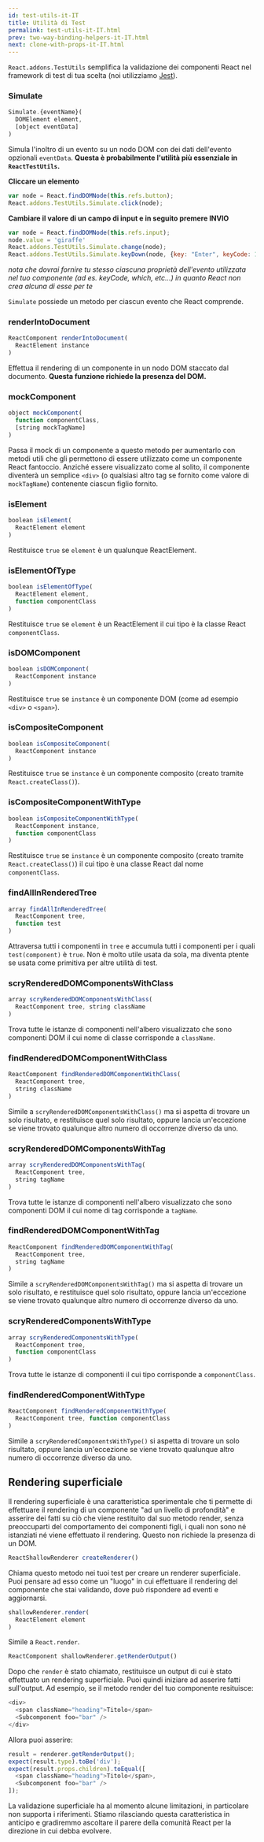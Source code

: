 ```yaml
---
id: test-utils-it-IT
title: Utilità di Test
permalink: test-utils-it-IT.html
prev: two-way-binding-helpers-it-IT.html
next: clone-with-props-it-IT.html
---
```


`React.addons.TestUtils` semplifica la validazione dei componenti React nel framework di test di tua scelta (noi utilizziamo [Jest](https://facebook.github.io/jest/)).

### Simulate

```javascript
Simulate.{eventName}(
  DOMElement element,
  [object eventData]
)
```

Simula l'inoltro di un evento su un nodo DOM con dei dati dell'evento opzionali `eventData`. **Questa è probabilmente l'utilità più essenziale in `ReactTestUtils`.**

**Cliccare un elemento**  

```javascript
var node = React.findDOMNode(this.refs.button);
React.addons.TestUtils.Simulate.click(node);
```

**Cambiare il valore di un campo di input e in seguito premere INVIO**  

```javascript
var node = React.findDOMNode(this.refs.input);
node.value = 'giraffe'
React.addons.TestUtils.Simulate.change(node);
React.addons.TestUtils.Simulate.keyDown(node, {key: "Enter", keyCode: 13, which: 13});
```

*nota che dovrai fornire tu stesso ciascuna proprietà dell'evento utilizzata nel tuo componente (ad es. keyCode, which, etc...) in quanto React non crea alcuna di esse per te*

`Simulate` possiede un metodo per ciascun evento che React comprende.

### renderIntoDocument

```javascript
ReactComponent renderIntoDocument(
  ReactElement instance
)
```

Effettua il rendering di un componente in un nodo DOM staccato dal documento. **Questa funzione richiede la presenza del DOM.**

### mockComponent

```javascript
object mockComponent(
  function componentClass,
  [string mockTagName]
)
```

Passa il mock di un componente a questo metodo per aumentarlo con metodi utili che gli permettono di essere utilizzato come un componente React fantoccio. Anziché essere visualizzato come al solito, il componente diventerà un semplice `<div>` (o qualsiasi altro tag se fornito come valore di `mockTagName`) contenente ciascun figlio fornito.

### isElement

```javascript
boolean isElement(
  ReactElement element
)
```

Restituisce `true` se `element` è un qualunque ReactElement.

### isElementOfType

```javascript
boolean isElementOfType(
  ReactElement element,
  function componentClass
)
```

Restituisce `true` se `element` è un ReactElement il cui tipo è la classe React `componentClass`.

### isDOMComponent

```javascript
boolean isDOMComponent(
  ReactComponent instance
)
```

Restituisce `true` se `instance` è un componente DOM (come ad esempio `<div>` o `<span>`).

### isCompositeComponent

```javascript
boolean isCompositeComponent(
  ReactComponent instance
)
```

Restituisce `true` se `instance` è un componente composito (creato tramite `React.createClass()`).

### isCompositeComponentWithType

```javascript
boolean isCompositeComponentWithType(
  ReactComponent instance,
  function componentClass
)
```

Restituisce `true` se `instance` è un componente composito (creato tramite `React.createClass()`) il cui tipo è una classe React dal nome `componentClass`.

### findAllInRenderedTree

```javascript
array findAllInRenderedTree(
  ReactComponent tree,
  function test
)
```

Attraversa tutti i componenti in `tree` e accumula tutti i componenti per i quali `test(component)` è `true`. Non è molto utile usata da sola, ma diventa ptente se usata come primitiva per altre utilità di test.

### scryRenderedDOMComponentsWithClass

```javascript
array scryRenderedDOMComponentsWithClass(
  ReactComponent tree, string className
)
```

Trova tutte le istanze di componenti nell'albero visualizzato che sono componenti DOM il cui nome di classe corrisponde a `className`.

### findRenderedDOMComponentWithClass

```javascript
ReactComponent findRenderedDOMComponentWithClass(
  ReactComponent tree,
  string className
)
```

Simile a `scryRenderedDOMComponentsWithClass()` ma si aspetta di trovare un solo risultato, e restituisce quel solo risultato, oppure lancia un'eccezione se viene trovato qualunque altro numero di occorrenze diverso da uno.

### scryRenderedDOMComponentsWithTag

```javascript
array scryRenderedDOMComponentsWithTag(
  ReactComponent tree,
  string tagName
)
```

Trova tutte le istanze di componenti nell'albero visualizzato che sono componenti DOM il cui nome di tag corrisponde a `tagName`.

### findRenderedDOMComponentWithTag

```javascript
ReactComponent findRenderedDOMComponentWithTag(
  ReactComponent tree,
  string tagName
)
```

Simile a `scryRenderedDOMComponentsWithTag()` ma si aspetta di trovare un solo risultato, e restituisce quel solo risultato, oppure lancia un'eccezione se viene trovato qualunque altro numero di occorrenze diverso da uno.

### scryRenderedComponentsWithType

```javascript
array scryRenderedComponentsWithType(
  ReactComponent tree,
  function componentClass
)
```

Trova tutte le istanze di componenti il cui tipo corrisponde a `componentClass`.

### findRenderedComponentWithType

```javascript
ReactComponent findRenderedComponentWithType(
  ReactComponent tree, function componentClass
)
```

Simile a `scryRenderedComponentsWithType()` si aspetta di trovare un solo risultato, oppure lancia un'eccezione se viene trovato qualunque altro numero di occorrenze diverso da uno.


## Rendering superficiale

Il rendering superficiale è una caratteristica sperimentale che ti permette di effettuare il rendering di un componente "ad un livello di profondità" e asserire dei fatti su ciò che viene restituito dal suo metodo render, senza preoccuparti del comportamento dei componenti figli, i quali non sono né istanziati né viene effettuato il rendering. Questo non richiede la presenza di un DOM.

```javascript
ReactShallowRenderer createRenderer()
```

Chiama questo metodo nei tuoi test per creare un renderer superficiale. Puoi pensare ad esso come un "luogo" in cui effettuare il rendering del componente che stai validando, dove può rispondere ad eventi e aggiornarsi.

```javascript
shallowRenderer.render(
  ReactElement element
)
```

Simile a `React.render`.

```javascript
ReactComponent shallowRenderer.getRenderOutput()
```

Dopo che `render` è stato chiamato, restituisce un output di cui è stato effettuato un rendering superficiale. Puoi quindi iniziare ad asserire fatti sull'output. Ad esempio, se il metodo render del tuo componente resituisce:

```javascript
<div>
  <span className="heading">Titolo</span>
  <Subcomponent foo="bar" />
</div>
```

Allora puoi asserire:

```javascript
result = renderer.getRenderOutput();
expect(result.type).toBe('div');
expect(result.props.children).toEqual([
  <span className="heading">Titolo</span>,
  <Subcomponent foo="bar" />
]);
```

La validazione superficiale ha al momento alcune limitazioni, in particolare non supporta i riferimenti. Stiamo rilasciando questa caratteristica in anticipo e gradiremmo ascoltare il parere della comunità React per la direzione in cui debba evolvere.
